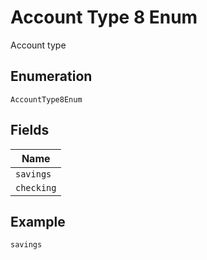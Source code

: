 
# Account Type 8 Enum

Account type

## Enumeration

`AccountType8Enum`

## Fields

| Name |
|  --- |
| `savings` |
| `checking` |

## Example

```
savings
```

